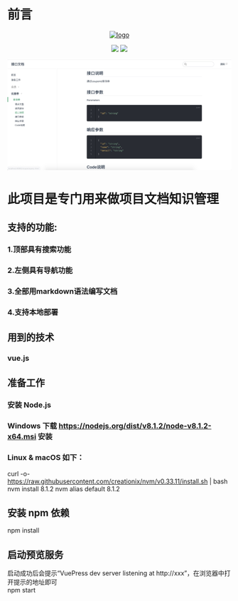 # 前言

<p align="center">
  <a href="https://vuepress.vuejs.org/" target="_blank">
    <img width="180" src="http://imcsk.com/assets/images/shuaikang_chen.jpg" alt="logo">
  </a>
</p>

<p align="center">
  <a href="https://imcsk.com"><img src="https://img.shields.io/npm/v/drone.svg" ></a>
  <a href="https://imcsk.com"><img src="https://img.shields.io/badge/language-markdown-Red.svg" ></a>
</p>

![avatar](shardoc.jpg)

# 此项目是专门用来做项目文档知识管理

## 支持的功能:
### 1.顶部具有搜索功能
### 2.左侧具有导航功能
### 3.全部用markdown语法编写文档
### 4.支持本地部署

## 用到的技术
### vue.js

## 准备工作
### 安装 Node.js
### Windows 下载 https://nodejs.org/dist/v8.1.2/node-v8.1.2-x64.msi 安装
### Linux & macOS 如下：
curl -o- https://raw.githubusercontent.com/creationix/nvm/v0.33.11/install.sh | bash
nvm install 8.1.2
nvm alias default 8.1.2

## 安装 npm 依赖
npm install

## 启动预览服务
启动成功后会提示“VuePress dev server listening at http://xxx”，在浏览器中打开提示的地址即可   
npm start

